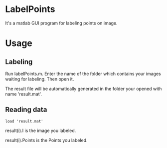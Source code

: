 LabelPoints
===========

It's a matlab GUI program for labeling points on image.


Usage
=====

Labeling
--------

Run labelPoints.m.
Enter the name of the folder which contains your images waiting for labeling. Then open it.

The result file will be automatically generated in the folder your opened with name 'result.mat'.

Reading data
------------

`load 'result.mat'`

result(i).I is the image you labeled.

result(i).Points is the Points you labeled.
